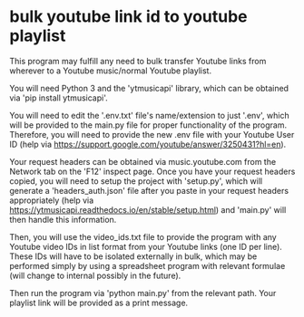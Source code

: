 # bulk youtube link id to youtube playlist

This program may fulfill any need to bulk transfer Youtube links from wherever to a Youtube music/normal Youtube playlist.

You will need Python 3 and the 'ytmusicapi' library, which can be obtained via 'pip install ytmusicapi'.

You will need to edit the '.env.txt' file's name/extension to just '.env', which will be provided to the main.py file for proper functionality of the program. Therefore, you will need to provide the new .env file with your Youtube User ID (help via https://support.google.com/youtube/answer/3250431?hl=en).

Your request headers can be obtained via music.youtube.com from the Network tab on the 'F12' inspect page. Once you have your request headers copied, you will need to setup the project with 'setup.py', which will generate a 'headers_auth.json' file after you paste in your request headers appropriately (help via https://ytmusicapi.readthedocs.io/en/stable/setup.html) and 'main.py' will then handle this information.

Then, you will use the video_ids.txt file to provide the program with any Youtube video IDs in list format from your Youtube links (one ID per line). These IDs will have to be isolated externally in bulk, which may be performed simply by using a spreadsheet program with relevant formulae (will change to internal possibly in the future).

Then run the program via 'python main.py' from the relevant path. Your playlist link will be provided as a print message.